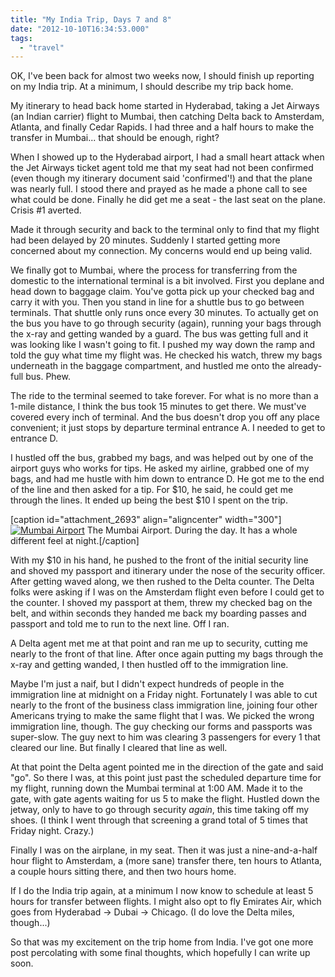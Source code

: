 ```yaml
---
title: "My India Trip, Days 7 and 8"
date: "2012-10-10T16:34:53.000"
tags: 
  - "travel"
---
```


OK, I've been back for almost two weeks now, I should finish up reporting on my India trip. At a minimum, I should describe my trip back home.

My itinerary to head back home started in Hyderabad, taking a Jet Airways (an Indian carrier) flight to Mumbai, then catching Delta back to Amsterdam, Atlanta, and finally Cedar Rapids. I had three and a half hours to make the transfer in Mumbai... that should be enough, right?

When I showed up to the Hyderabad airport, I had a small heart attack when the Jet Airways ticket agent told me that my seat had not been confirmed (even though my itinerary document said 'confirmed'!) and that the plane was nearly full. I stood there and prayed as he made a phone call to see what could be done. Finally he did get me a seat - the last seat on the plane. Crisis #1 averted.

Made it through security and back to the terminal only to find that my flight had been delayed by 20 minutes. Suddenly I started getting more concerned about my connection. My concerns would end up being valid.

We finally got to Mumbai, where the process for transferring from the domestic to the international terminal is a bit involved. First you deplane and head down to baggage claim. You've gotta pick up your checked bag and carry it with you. Then you stand in line for a shuttle bus to go between terminals. That shuttle only runs once every 30 minutes. To actually get on the bus you have to go through security (again), running your bags through the x-ray and getting wanded by a guard. The bus was getting full and it was looking like I wasn't going to fit. I pushed my way down the ramp and told the guy what time my flight was. He checked his watch, threw my bags underneath in the baggage compartment, and hustled me onto the already-full bus. Phew.

The ride to the terminal seemed to take forever. For what is no more than a 1-mile distance, I think the bus took 15 minutes to get there. We must've covered every inch of terminal. And the bus doesn't drop you off any place convenient; it just stops by departure terminal entrance A. I needed to get to entrance D.

I hustled off the bus, grabbed my bags, and was helped out by one of the airport guys who works for tips. He asked my airline, grabbed one of my bags, and had me hustle with him down to entrance D. He got me to the end of the line and then asked for a tip. For $10, he said, he could get me through the lines. It ended up being the best $10 I spent on the trip.

\[caption id="attachment\_2693" align="aligncenter" width="300"\][![](http://chrishubbs.com/wordpress/wp-content/uploads/2012/10/img09-300x225.jpg "Mumbai Airport")](http://chrishubbs.com/wordpress/wp-content/uploads/2012/10/img09.jpg) The Mumbai Airport. During the day. It has a whole different feel at night.\[/caption\]

With my $10 in his hand, he pushed to the front of the initial security line and shoved my passport and itinerary under the nose of the security officer. After getting waved along, we then rushed to the Delta counter. The Delta folks were asking if I was on the Amsterdam flight even before I could get to the counter. I shoved my passport at them, threw my checked bag on the belt, and within seconds they handed me back my boarding passes and passport and told me to run to the next line. Off I ran.

A Delta agent met me at that point and ran me up to security, cutting me nearly to the front of that line. After once again putting my bags through the x-ray and getting wanded, I then hustled off to the immigration line.

Maybe I'm just a naif, but I didn't expect hundreds of people in the immigration line at midnight on a Friday night. Fortunately I was able to cut nearly to the front of the business class immigration line, joining four other Americans trying to make the same flight that I was. We picked the wrong immigration line, though. The guy checking our forms and passports was super-slow. The guy next to him was clearing 3 passengers for every 1 that cleared our line. But finally I cleared that line as well.

At that point the Delta agent pointed me in the direction of the gate and said "go". So there I was, at this point just past the scheduled departure time for my flight, running down the Mumbai terminal at 1:00 AM. Made it to the gate, with gate agents waiting for us 5 to make the flight. Hustled down the jetway, only to have to go through security _again_, this time taking off my shoes. (I think I went through that screening a grand total of 5 times that Friday night. Crazy.)

Finally I was on the airplane, in my seat. Then it was just a nine-and-a-half hour flight to Amsterdam, a (more sane) transfer there, ten hours to Atlanta, a couple hours sitting there, and then two hours home.

If I do the India trip again, at a minimum I now know to schedule at least 5 hours for transfer between flights. I might also opt to fly Emirates Air, which goes from Hyderabad -> Dubai -> Chicago. (I do love the Delta miles, though...)

So that was my excitement on the trip home from India. I've got one more post percolating with some final thoughts, which hopefully I can write up soon.

